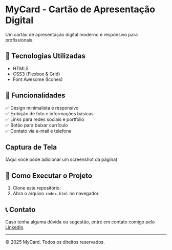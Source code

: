 # MyCard - Cartão de Apresentação Digital

Um cartão de apresentação digital moderno e responsivo para profissionais.

## 📌 Tecnologias Utilizadas  
- HTML5  
- CSS3 (Flexbox & Grid)  
- Font Awesome (Ícones)  

## 🎯 Funcionalidades  
✅ Design minimalista e responsivo  
✅ Exibição de foto e informações básicas  
✅ Links para redes sociais e portfólio  
✅ Botão para baixar currículo  
✅ Contato via e-mail e telefone  

## Captura de Tela  
(Aqui você pode adicionar um screenshot da página)  

## 🚀 Como Executar o Projeto  
1. Clone este repositório:
2. Abra o arquivo `index.html` no navegador.  

## 📞 Contato  
Caso tenha alguma dúvida ou sugestão, entre em contato comigo pelo [LinkedIn](https://www.linkedin.com/in/francisco-ngonde-afonso-1b903b204/).  

---
© 2025 MyCard. Todos os direitos reservados.

